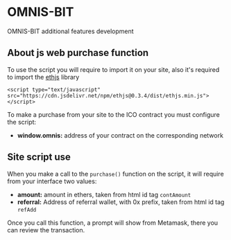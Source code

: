 # OMNIS-BIT
OMNIS-BIT additional features development

## About js web purchase function

To use the script you will require to import it on your site, also it's required to import the [ethjs](https://github.com/ethjs) library

```
<script type="text/javascript" src="https://cdn.jsdelivr.net/npm/ethjs@0.3.4/dist/ethjs.min.js"></script>
```

To make a purchase from your site to the ICO contract you must configure the script:

* **window.omnis:** address of your contract on the corresponding network

## Site script use

When you make a call to the ```purchase()``` function on the script, it will require from your interface two values:

* **amount:** amount in ethers, taken from html id tag ```contAmount```
* **referral:** Address of referral wallet, with 0x prefix, taken from html id tag ```refAdd```

Once you call this function, a prompt will show from Metamask, there you can review the transaction.